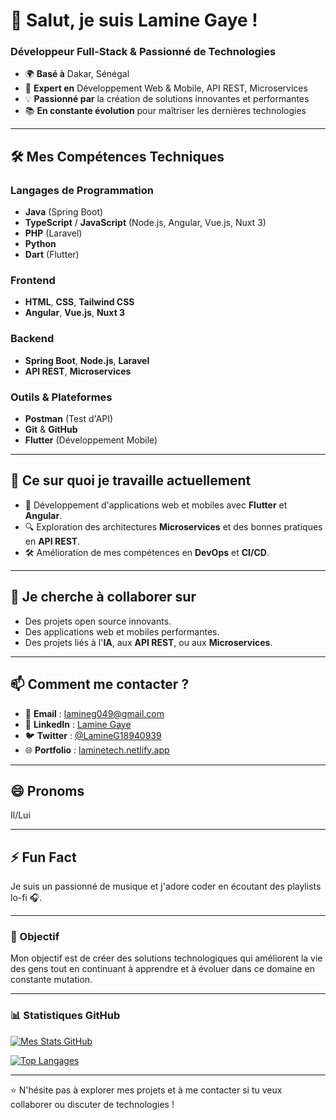 
# 👋 Salut, je suis Lamine Gaye !

### Développeur Full-Stack & Passionné de Technologies

- 🌍 **Basé à** Dakar, Sénégal
- 🚀 **Expert en** Développement Web & Mobile, API REST, Microservices
- 💡 **Passionné par** la création de solutions innovantes et performantes
- 📚 **En constante évolution** pour maîtriser les dernières technologies

---

## 🛠️ Mes Compétences Techniques

### Langages de Programmation
- **Java** (Spring Boot)
- **TypeScript** / **JavaScript** (Node.js, Angular, Vue.js, Nuxt 3)
- **PHP** (Laravel)
- **Python**
- **Dart** (Flutter)

### Frontend
- **HTML**, **CSS**, **Tailwind CSS**
- **Angular**, **Vue.js**, **Nuxt 3**

### Backend
- **Spring Boot**, **Node.js**, **Laravel**
- **API REST**, **Microservices**

### Outils & Plateformes
- **Postman** (Test d'API)
- **Git** & **GitHub**
- **Flutter** (Développement Mobile)

---

## 🌱 Ce sur quoi je travaille actuellement

- 🚀 Développement d'applications web et mobiles avec **Flutter** et **Angular**.
- 🔍 Exploration des architectures **Microservices** et des bonnes pratiques en **API REST**.
- 🛠️ Amélioration de mes compétences en **DevOps** et **CI/CD**.

---

## 💞️ Je cherche à collaborer sur

- Des projets open source innovants.
- Des applications web et mobiles performantes.
- Des projets liés à l'**IA**, aux **API REST**, ou aux **Microservices**.

---

## 📫 Comment me contacter ?

- 📧 **Email** : [lamineg049@gmail.com](mailto:lamineg049@gmail.com)
- 💼 **LinkedIn** : [Lamine Gaye](https://www.linkedin.com/in/lamine-gaye-80b45b21a/)
- 🐦 **Twitter** : [@LamineG18940939](https://x.com/LamineG18940939)
- 🌐 **Portfolio** : [laminetech.netlify.app](https://laminetech.netlify.app/)

---

## 😄 Pronoms

Il/Lui

---

## ⚡ Fun Fact

Je suis un passionné de musique et j'adore coder en écoutant des playlists lo-fi 🎧.

---

### 🎯 Objectif

Mon objectif est de créer des solutions technologiques qui améliorent la vie des gens tout en continuant à apprendre et à évoluer dans ce domaine en constante mutation.

---

### 📊 Statistiques GitHub

[![Mes Stats GitHub](https://github-readme-stats.vercel.app/api?username=gaye-lamine&show_icons=true&theme=radical)](https://github.com/gaye-lamine)

[![Top Langages](https://github-readme-stats.vercel.app/api/top-langs/?username=gaye-lamine&layout=compact&theme=radical)](https://github.com/gaye-lamine)

---

⭐ N'hésite pas à explorer mes projets et à me contacter si tu veux collaborer ou discuter de technologies !

